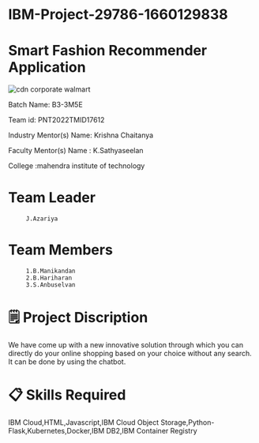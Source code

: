 # IBM-Project-29786-1660129838
# Smart Fashion Recommender Application

![cdn corporate walmart](https://user-images.githubusercontent.com/91404416/202107999-43f794a7-db2b-47ec-a1d1-a0d50355cfd2.gif)


Batch Name: B3-3M5E

Team id: PNT2022TMID17612 

Industry Mentor(s) Name: Krishna Chaitanya

Faculty Mentor(s) Name : K.Sathyaseelan

College :mahendra institute of technology

# Team Leader

         J.Azariya
# Team Members

         1.B.Manikandan
         2.B.Hariharan
         3.S.Anbuselvan
         
# 🗒️ Project Discription 

We have come up with a new innovative solution through which you can directly do your online shopping based on your choice without any search. It can be done by using the chatbot.

# 📋 Skills Required

IBM Cloud,HTML,Javascript,IBM Cloud Object Storage,Python-Flask,Kubernetes,Docker,IBM DB2,IBM Container Registry



